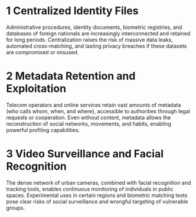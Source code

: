 # 1 Centralized Identity Files
Administrative procedures, identity documents, biometric registries, and databases of foreign nationals are increasingly interconnected and retained for long periods. Centralization raises the risk of massive data leaks, automated cross-matching, and lasting privacy breaches if these datasets are compromised or misused.

# 2 Metadata Retention and Exploitation
Telecom operators and online services retain vast amounts of metadata (who calls whom, when, and where), accessible to authorities through legal requests or cooperation. Even without content, metadata allows the reconstruction of social networks, movements, and habits, enabling powerful profiling capabilities.

# 3 Video Surveillance and Facial Recognition
The dense network of urban cameras, combined with facial recognition and tracking tools, enables continuous monitoring of individuals in public spaces. Experimental uses in certain regions and biometric matching tests pose clear risks of social surveillance and wrongful targeting of vulnerable groups.

